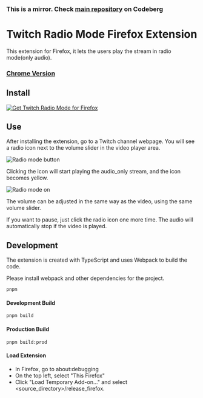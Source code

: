 ### This is a mirror. Check [main repository](https://codeberg.org/fpetros/twitch-audio-web-firefox) on Codeberg

# Twitch Radio Mode Firefox Extension

This extension for Firefox, it lets the users play the stream in radio mode(only audio).

### [Chrome Version](https://github.com/c-rainbow/twitch-audio-web)

## Install

<p align="left">
<a href="https://addons.mozilla.org/en-US/firefox/addon/twitch-radio-mode"><img src="https://user-images.githubusercontent.com/585534/107280546-7b9b2a00-6a26-11eb-8f9f-f95932f4bfec.png" alt="Get Twitch Radio Mode for Firefox"></a>
</p>

## Use

After installing the extension, go to a Twitch channel webpage. You will see a radio icon next to the volume slider in the video player area.

![Radio mode button](https://raw.githubusercontent.com/c-rainbow/twitch-audio-web/master/public/images/radiobutton.png)

Clicking the icon will start playing the audio_only stream, and the icon becomes yellow.

![Radio mode on](https://raw.githubusercontent.com/c-rainbow/twitch-audio-web/master/public/images/radiomode.png)

The volume can be adjusted in the same way as the video, using the same volume slider.

If you want to pause, just click the radio icon one more time. The audio will automatically stop if the video is played.

## Development

The extension is created with TypeScript and uses Webpack to build the code.

Please install webpack and other dependencies for the project.

```
pnpm
```

#### Development Build
```
pnpm build
```

#### Production Build
```
pnpm build:prod
```

#### Load Extension

- In Firefox, go to about:debugging
- On the top left, select "This Firefox"
- Click "Load Temporary Add-on..." and select <source_directory>/release_firefox.
